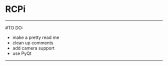 # RCPi
-----------------
#TO DO:
 - make a pretty read me
 - clean up comments
 - add camera support
 - use PyQt
----------------
